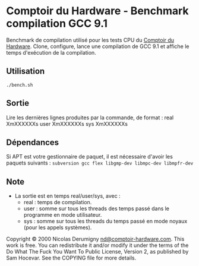 Comptoir du Hardware - Benchmark compilation GCC 9.1
====================================================

Benchmark de compilation utilisé pour les tests CPU du [Comptoir du Hardware](http://www.comptoir-hardware.com/). Clone, configure, lance une compilation de GCC 9.1 et affiche le temps d'exécution de la compilation.

## Utilisation
`./bench.sh`

## Sortie
Lire les dernières lignes produites par la commande, de format :
	real    XmXXXXXXs
	user    XmXXXXXXs
	sys     XmXXXXXXs

## Dépendances
Si APT est votre gestionnaire de paquet, il est nécessaire d'avoir les paquets suivants :
`subversion gcc flex libgmp-dev libmpc-dev libmpfr-dev`

## Note
- La sortie est en temps real/user/sys, avec :
	- real : temps de compilation.
	- user : somme sur tous les threads des temps passé dans le programme en mode utilisateur.
	- sys : somme sur tous les threads du temps passé en mode noyaux (pour les appels systèmes).

Copyright © 2000 Nicolas Derumigny <nd@comptoir-hardware.com>.
This work is free. You can redistribute it and/or modify it under the
terms of the Do What The Fuck You Want To Public License, Version 2,
as published by Sam Hocevar. See the COPYING file for more details.

